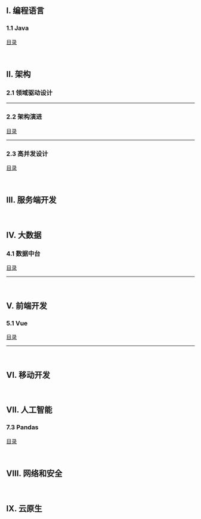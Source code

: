 ## I. 编程语言

### 1.1 Java

[目录](1_Program/Java/README.md)

&nbsp;

## II. 架构

### 2.1 领域驱动设计

<hr>

### 2.2 架构演进

[目录](2_Architecture/Evolution/README.md)

<hr>

### 2.3 高并发设计

[目录](2_Architecture/Concurrency/README.md)

&nbsp;

## III. 服务端开发

&nbsp;

## IV. 大数据

### 4.1 数据中台

[目录](4_BigData/DataMiddlePlatform/README.md)

<hr>

&nbsp;

## V. 前端开发

### 5.1 Vue

[目录](5_Front/Vue/README.md)

<hr>

&nbsp;

## VI. 移动开发

&nbsp;

## VII. 人工智能

### 7.3 Pandas

[目录](7_AI/Pandas/README.md)

&nbsp;

## VIII. 网络和安全

&nbsp;

## IX. 云原生


